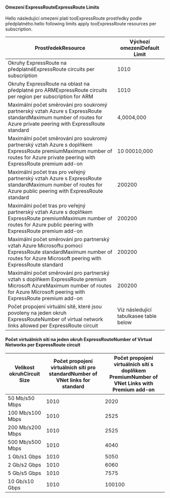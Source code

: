 #### <a name="expressroute-limits"></a><span data-ttu-id="d36ed-101">Omezení ExpressRoute</span><span class="sxs-lookup"><span data-stu-id="d36ed-101">ExpressRoute Limits</span></span>
<span data-ttu-id="d36ed-102">Hello následující omezení platí tooExpressRoute prostředky podle předplatného.</span><span class="sxs-lookup"><span data-stu-id="d36ed-102">hello following limits apply tooExpressRoute resources per subscription.</span></span>

| <span data-ttu-id="d36ed-103">Prostředek</span><span class="sxs-lookup"><span data-stu-id="d36ed-103">Resource</span></span> | <span data-ttu-id="d36ed-104">Výchozí omezení</span><span class="sxs-lookup"><span data-stu-id="d36ed-104">Default Limit</span></span> |
| --- | --- |
| <span data-ttu-id="d36ed-105">Okruhy ExpressRoute na předplatné</span><span class="sxs-lookup"><span data-stu-id="d36ed-105">ExpressRoute circuits per subscription</span></span> |<span data-ttu-id="d36ed-106">10</span><span class="sxs-lookup"><span data-stu-id="d36ed-106">10</span></span> |
| <span data-ttu-id="d36ed-107">Okruhy ExpressRoute na oblast na předplatné pro ARM</span><span class="sxs-lookup"><span data-stu-id="d36ed-107">ExpressRoute circuits per region per subscription for ARM</span></span> |<span data-ttu-id="d36ed-108">10</span><span class="sxs-lookup"><span data-stu-id="d36ed-108">10</span></span> |
| <span data-ttu-id="d36ed-109">Maximální počet směrování pro soukromý partnerský vztah Azure s ExpressRoute standard</span><span class="sxs-lookup"><span data-stu-id="d36ed-109">Maximum number of routes for Azure private peering with ExpressRoute standard</span></span> |<span data-ttu-id="d36ed-110">4,000</span><span class="sxs-lookup"><span data-stu-id="d36ed-110">4,000</span></span> |
| <span data-ttu-id="d36ed-111">Maximální počet směrování pro soukromý partnerský vztah Azure s doplňkem ExpressRoute premium</span><span class="sxs-lookup"><span data-stu-id="d36ed-111">Maximum number of routes for Azure private peering with ExpressRoute premium add-on</span></span> |<span data-ttu-id="d36ed-112">10 000</span><span class="sxs-lookup"><span data-stu-id="d36ed-112">10,000</span></span> |
| <span data-ttu-id="d36ed-113">Maximální počet tras pro veřejný partnerský vztah Azure s ExpressRoute standard</span><span class="sxs-lookup"><span data-stu-id="d36ed-113">Maximum number of routes for Azure public peering with ExpressRoute standard</span></span> |<span data-ttu-id="d36ed-114">200</span><span class="sxs-lookup"><span data-stu-id="d36ed-114">200</span></span> |
| <span data-ttu-id="d36ed-115">Maximální počet tras pro veřejný partnerský vztah Azure s doplňkem ExpressRoute premium</span><span class="sxs-lookup"><span data-stu-id="d36ed-115">Maximum number of routes for Azure public peering with ExpressRoute premium add-on</span></span> |<span data-ttu-id="d36ed-116">200</span><span class="sxs-lookup"><span data-stu-id="d36ed-116">200</span></span> |
| <span data-ttu-id="d36ed-117">Maximální počet směrování pro partnerský vztah Azure Microsoftu pomocí ExpressRoute standard</span><span class="sxs-lookup"><span data-stu-id="d36ed-117">Maximum number of routes for Azure Microsoft peering with ExpressRoute standard</span></span> |<span data-ttu-id="d36ed-118">200</span><span class="sxs-lookup"><span data-stu-id="d36ed-118">200</span></span> |
| <span data-ttu-id="d36ed-119">Maximální počet směrování pro partnerský vztah s doplňkem ExpressRoute premium Microsoft Azure</span><span class="sxs-lookup"><span data-stu-id="d36ed-119">Maximum number of routes for Azure Microsoft peering with ExpressRoute premium add-on</span></span> |<span data-ttu-id="d36ed-120">200</span><span class="sxs-lookup"><span data-stu-id="d36ed-120">200</span></span> |
| <span data-ttu-id="d36ed-121">Počet propojení virtuální sítě, které jsou povoleny na jeden okruh ExpressRoute</span><span class="sxs-lookup"><span data-stu-id="d36ed-121">Number of virtual network links allowed per ExpressRoute circuit</span></span> |<span data-ttu-id="d36ed-122">Viz následující tabulka</span><span class="sxs-lookup"><span data-stu-id="d36ed-122">see table below</span></span> |

#### <a name="number-of-virtual-networks-per-expressroute-circuit"></a><span data-ttu-id="d36ed-123">Počet virtuálních sítí na jeden okruh ExpressRoute</span><span class="sxs-lookup"><span data-stu-id="d36ed-123">Number of Virtual Networks per ExpressRoute circuit</span></span>
| <span data-ttu-id="d36ed-124">**Velikost okruh**</span><span class="sxs-lookup"><span data-stu-id="d36ed-124">**Circuit Size**</span></span> | <span data-ttu-id="d36ed-125">**Počet propojení virtuálních sítí pro standard**</span><span class="sxs-lookup"><span data-stu-id="d36ed-125">**Number of VNet links for standard**</span></span> | <span data-ttu-id="d36ed-126">**Počet propojení virtuálních sítí s doplňkem Premium**</span><span class="sxs-lookup"><span data-stu-id="d36ed-126">**Number of VNet Links with Premium add-on**</span></span> |
| --- | --- | --- |
| <span data-ttu-id="d36ed-127">50 Mb/s</span><span class="sxs-lookup"><span data-stu-id="d36ed-127">50 Mbps</span></span> |<span data-ttu-id="d36ed-128">10</span><span class="sxs-lookup"><span data-stu-id="d36ed-128">10</span></span> |<span data-ttu-id="d36ed-129">20</span><span class="sxs-lookup"><span data-stu-id="d36ed-129">20</span></span> |
| <span data-ttu-id="d36ed-130">100 Mb/s</span><span class="sxs-lookup"><span data-stu-id="d36ed-130">100 Mbps</span></span> |<span data-ttu-id="d36ed-131">10</span><span class="sxs-lookup"><span data-stu-id="d36ed-131">10</span></span> |<span data-ttu-id="d36ed-132">25</span><span class="sxs-lookup"><span data-stu-id="d36ed-132">25</span></span> |
| <span data-ttu-id="d36ed-133">200 Mb/s</span><span class="sxs-lookup"><span data-stu-id="d36ed-133">200 Mbps</span></span> |<span data-ttu-id="d36ed-134">10</span><span class="sxs-lookup"><span data-stu-id="d36ed-134">10</span></span> |<span data-ttu-id="d36ed-135">25</span><span class="sxs-lookup"><span data-stu-id="d36ed-135">25</span></span> |
| <span data-ttu-id="d36ed-136">500 Mb/s</span><span class="sxs-lookup"><span data-stu-id="d36ed-136">500 Mbps</span></span> |<span data-ttu-id="d36ed-137">10</span><span class="sxs-lookup"><span data-stu-id="d36ed-137">10</span></span> |<span data-ttu-id="d36ed-138">40</span><span class="sxs-lookup"><span data-stu-id="d36ed-138">40</span></span> |
| <span data-ttu-id="d36ed-139">1 Gb/s</span><span class="sxs-lookup"><span data-stu-id="d36ed-139">1 Gbps</span></span> |<span data-ttu-id="d36ed-140">10</span><span class="sxs-lookup"><span data-stu-id="d36ed-140">10</span></span> |<span data-ttu-id="d36ed-141">50</span><span class="sxs-lookup"><span data-stu-id="d36ed-141">50</span></span> |
| <span data-ttu-id="d36ed-142">2 Gb/s</span><span class="sxs-lookup"><span data-stu-id="d36ed-142">2 Gbps</span></span> |<span data-ttu-id="d36ed-143">10</span><span class="sxs-lookup"><span data-stu-id="d36ed-143">10</span></span> |<span data-ttu-id="d36ed-144">60</span><span class="sxs-lookup"><span data-stu-id="d36ed-144">60</span></span> |
| <span data-ttu-id="d36ed-145">5 Gb/s</span><span class="sxs-lookup"><span data-stu-id="d36ed-145">5 Gbps</span></span> |<span data-ttu-id="d36ed-146">10</span><span class="sxs-lookup"><span data-stu-id="d36ed-146">10</span></span> |<span data-ttu-id="d36ed-147">75</span><span class="sxs-lookup"><span data-stu-id="d36ed-147">75</span></span> |
| <span data-ttu-id="d36ed-148">10 Gb/s</span><span class="sxs-lookup"><span data-stu-id="d36ed-148">10 Gbps</span></span> |<span data-ttu-id="d36ed-149">10</span><span class="sxs-lookup"><span data-stu-id="d36ed-149">10</span></span> |<span data-ttu-id="d36ed-150">100</span><span class="sxs-lookup"><span data-stu-id="d36ed-150">100</span></span> |

